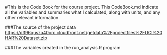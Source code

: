 #This is the Code Book for the course project.
This CodeBook.md indicate all the variables and summaries what I calculated, along with units, and any other relevant information.

###The source of the project data
https://d396qusza40orc.cloudfront.net/getdata%2Fprojectfiles%2FUCI%20HAR%20Dataset.zip 

###The variables created in the run_analysis.R program
